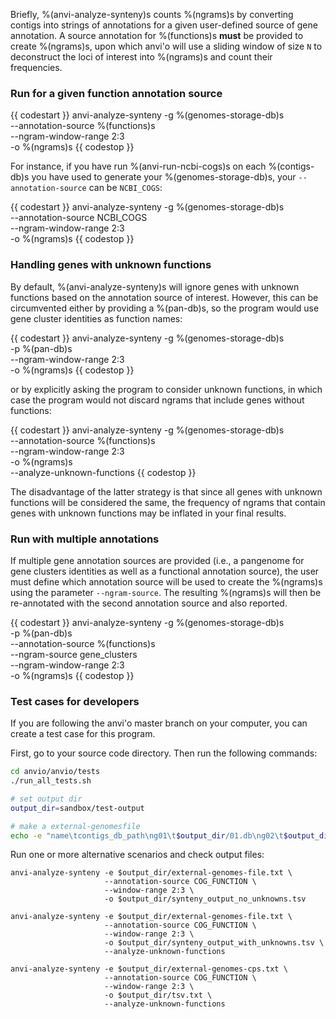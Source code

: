 Briefly, %(anvi-analyze-synteny)s counts %(ngrams)s by converting contigs into strings of annotations for a given user-defined source of gene annotation. A source annotation for %(functions)s **must** be provided to create %(ngrams)s, upon which anvi'o will use a sliding window of size `N` to deconstruct the loci of interest into %(ngrams)s and count their frequencies.

### Run for a given function annotation source

{{ codestart }}
anvi-analyze-synteny -g %(genomes-storage-db)s \
                     --annotation-source %(functions)s \
                     --ngram-window-range 2:3 \
                     -o %(ngrams)s
{{ codestop }}

For instance, if you have run %(anvi-run-ncbi-cogs)s on each %(contigs-db)s you have used to generate your %(genomes-storage-db)s, your `--annotation-source` can be `NCBI_COGS`:

{{ codestart }}
anvi-analyze-synteny -g %(genomes-storage-db)s \
                     --annotation-source NCBI_COGS \
                     --ngram-window-range 2:3 \
                     -o %(ngrams)s
{{ codestop }}


### Handling genes with unknown functions 

By default, %(anvi-analyze-synteny)s will ignore genes with unknown functions based on the annotation source of interest. However, this can be circumvented either by providing a %(pan-db)s, so the program would use gene cluster identities as function names:

{{ codestart }}
anvi-analyze-synteny -g %(genomes-storage-db)s \
                     -p %(pan-db)s \
                     --ngram-window-range 2:3 \
                     -o %(ngrams)s
{{ codestop }}

or by explicitly asking the program to consider unknown functions, in which case the program would not discard ngrams that include genes without functions:

{{ codestart }}
anvi-analyze-synteny -g %(genomes-storage-db)s \
                     --annotation-source %(functions)s \
                     --ngram-window-range 2:3 \
                     -o %(ngrams)s \
                     --analyze-unknown-functions
{{ codestop }}

The disadvantage of the latter strategy is that since all genes with unknown functions will be considered the same, the frequency of ngrams that contain genes with unknown functions may be inflated in your final results.

### Run with multiple annotations

If multiple gene annotation sources are provided (i.e., a pangenome for gene clusters identities as well as a functional annotation source), the user must define which annotation source will be used to create the %(ngrams)s using the parameter `--ngram-source`. The resulting %(ngrams)s will then be re-annotated with the second annotation source and also reported. 

{{ codestart }}
anvi-analyze-synteny -g %(genomes-storage-db)s \
                     -p %(pan-db)s \
                     --annotation-source %(functions)s \
                     --ngram-source gene_clusters \
                     --ngram-window-range 2:3 \
                     -o %(ngrams)s
{{ codestop }}

### Test cases for developers

If you are following the anvi'o master branch on your computer, you can create a test case for this program.

First, go to your source code directory. Then run the following commands:

``` bash
cd anvio/anvio/tests
./run_all_tests.sh

# set output dir
output_dir=sandbox/test-output

# make a external-genomesfile
echo -e "name\tcontigs_db_path\ng01\t$output_dir/01.db\ng02\t$output_dir/02.db\ng03\t$output_dir/03.db" > $output_dir/external-genomes-file.txt
```

Run one or more alternative scenarios and check output files:

```
anvi-analyze-synteny -e $output_dir/external-genomes-file.txt \
                     --annotation-source COG_FUNCTION \
                     --window-range 2:3 \
                     -o $output_dir/synteny_output_no_unknowns.tsv

anvi-analyze-synteny -e $output_dir/external-genomes-file.txt \
                     --annotation-source COG_FUNCTION \
                     --window-range 2:3 \
                     -o $output_dir/synteny_output_with_unknowns.tsv \
                     --analyze-unknown-functions

anvi-analyze-synteny -e $output_dir/external-genomes-cps.txt \
                     --annotation-source COG_FUNCTION \
                     --window-range 2:3 \
                     -o $output_dir/tsv.txt \
                     --analyze-unknown-functions
```

